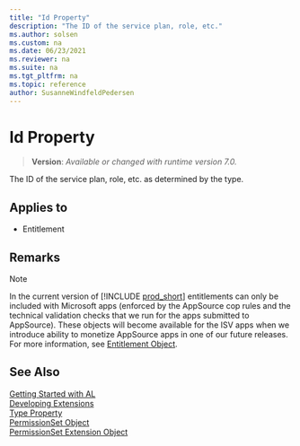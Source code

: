 ```yaml
---
title: "Id Property"
description: "The ID of the service plan, role, etc."
ms.author: solsen
ms.custom: na
ms.date: 06/23/2021
ms.reviewer: na
ms.suite: na
ms.tgt_pltfrm: na
ms.topic: reference
author: SusanneWindfeldPedersen
---
```

[//]: # (START>DO_NOT_EDIT)
[//]: # (IMPORTANT:Do not edit any of the content between here and the END>DO_NOT_EDIT.)
[//]: # (Any modifications should be made in the .xml files in the ModernDev repo.)
# Id Property
> **Version**: _Available or changed with runtime version 7.0._

The ID of the service plan, role, etc. as determined by the type.

## Applies to
-   Entitlement

[//]: # (IMPORTANT: END>DO_NOT_EDIT)

## Remarks

> [!NOTE]  
> In the current version of [!INCLUDE [prod_short](../../includes/prod_short.md)] entitlements can only be included with Microsoft apps (enforced by the AppSource cop rules and the technical validation checks that we run for the apps submitted to AppSource). These objects will become available for the ISV apps when we introduce ability to monetize AppSource apps in one of our future releases. For more information, see [Entitlement Object](../devenv-entitlement-object.md).

## See Also

[Getting Started with AL](../devenv-get-started.md)  
[Developing Extensions](../devenv-dev-overview.md)  
[Type Property](devenv-type-property.md)  
[PermissionSet Object](../devenv-permissionset-object.md)  
[PermissionSet Extension Object](../devenv-permissionset-ext-object.md)  